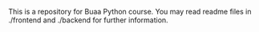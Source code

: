 This is a repository for Buaa Python course. 
You may read readme files in ./frontend and ./backend for further information.
